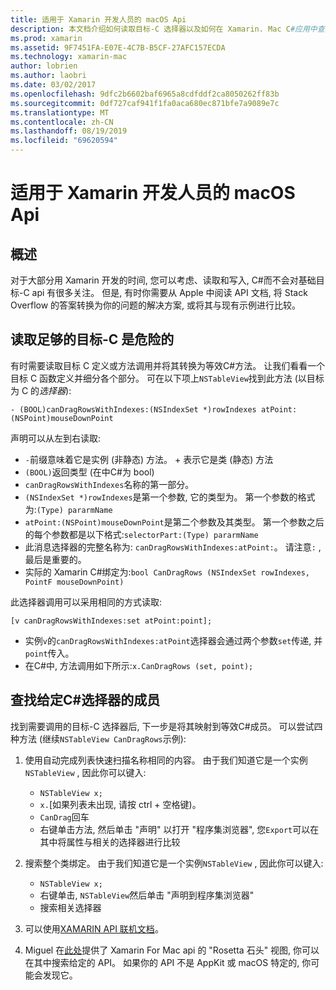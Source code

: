 ```yaml
---
title: 适用于 Xamarin 开发人员的 macOS Api
description: 本文档介绍如何读取目标-C 选择器以及如何在 Xamarin. Mac C#应用中查找其对应的方法。
ms.prod: xamarin
ms.assetid: 9F7451FA-E07E-4C7B-B5CF-27AFC157ECDA
ms.technology: xamarin-mac
author: lobrien
ms.author: laobri
ms.date: 03/02/2017
ms.openlocfilehash: 9dfc2b6602baf6965a8cdfddf2ca8050262ff83b
ms.sourcegitcommit: 0df727caf941f1fa0aca680ec871bfe7a9089e7c
ms.translationtype: MT
ms.contentlocale: zh-CN
ms.lasthandoff: 08/19/2019
ms.locfileid: "69620594"
---
```

# <a name="macos-apis-for-xamarinmac-developers"></a>适用于 Xamarin 开发人员的 macOS Api

## <a name="overview"></a>概述

对于大部分用 Xamarin 开发的时间, 您可以考虑、读取和写入, C#而不会对基础目标-C api 有很多关注。 但是, 有时你需要从 Apple 中阅读 API 文档, 将 Stack Overflow 的答案转换为你的问题的解决方案, 或将其与现有示例进行比较。

## <a name="reading-enough-objective-c-to-be-dangerous"></a>读取足够的目标-C 是危险的

有时需要读取目标 C 定义或方法调用并将其转换为等效C#方法。 让我们看看一个目标 C 函数定义并细分各个部分。 可在以下项上`NSTableView`找到此方法 (以目标为 C 的*选择器*):

```objc
- (BOOL)canDragRowsWithIndexes:(NSIndexSet *)rowIndexes atPoint:(NSPoint)mouseDownPoint
```

声明可以从左到右读取:

- `-`前缀意味着它是实例 (非静态) 方法。 + 表示它是类 (静态) 方法
- `(BOOL)`返回类型 (在中C#为 bool)
- `canDragRowsWithIndexes`名称的第一部分。
- `(NSIndexSet *)rowIndexes`是第一个参数, 它的类型为。 第一个参数的格式为:`(Type) pararmName`
- `atPoint:(NSPoint)mouseDownPoint`是第二个参数及其类型。 第一个参数之后的每个参数都是以下格式:`selectorPart:(Type) pararmName`
- 此消息选择器的完整名称为: `canDragRowsWithIndexes:atPoint:`。 请注意`:` , 最后是重要的。
- 实际的 Xamarin C#绑定为:`bool CanDragRows (NSIndexSet rowIndexes, PointF mouseDownPoint)`

此选择器调用可以采用相同的方式读取:

```objc
[v canDragRowsWithIndexes:set atPoint:point];
```

- 实例`v`的`canDragRowsWithIndexes:atPoint`选择器会通过两个参数`set`传递, 并`point`传入。
- 在C#中, 方法调用如下所示:`x.CanDragRows (set, point);`

<a name="finding_selector" />

## <a name="finding-the-c-member-for-a-given-selector"></a>查找给定C#选择器的成员

找到需要调用的目标-C 选择器后, 下一步是将其映射到等效C#成员。 可以尝试四种方法 (继续`NSTableView CanDragRows`示例):

1. 使用自动完成列表快速扫描名称相同的内容。 由于我们知道它是一个实例`NSTableView` , 因此你可以键入:

    - `NSTableView x;`
    - `x.`[如果列表未出现, 请按 ctrl + 空格键)。
    - `CanDrag`回车
    - 右键单击方法, 然后单击 "声明" 以打开 "程序集浏览器", 您`Export`可以在其中将属性与相关的选择器进行比较

2. 搜索整个类绑定。 由于我们知道它是一个实例`NSTableView` , 因此你可以键入:

    - `NSTableView x;`
    - 右键单击, `NSTableView`然后单击 "声明到程序集浏览器"
    - 搜索相关选择器

3. 可以使用[XAMARIN API 联机文档](https://docs.microsoft.com/dotnet/api/?view=xamarinmac-3.0)。

4. Miguel 在[此处](https://tirania.org/tmp/rosetta.html)提供了 Xamarin For Mac api 的 "Rosetta 石头" 视图, 你可以在其中搜索给定的 API。 如果你的 API 不是 AppKit 或 macOS 特定的, 你可能会发现它。

<!--
Note: In some cases, the assembly browser can hit a bug where it will open but not jump to the right definition. Keep that tab open, switch back to your source code and try again.
Note: The assembly browser tricks currently only works with Xamarin.Mac Classic. This will be fixed in a future version.
-->
